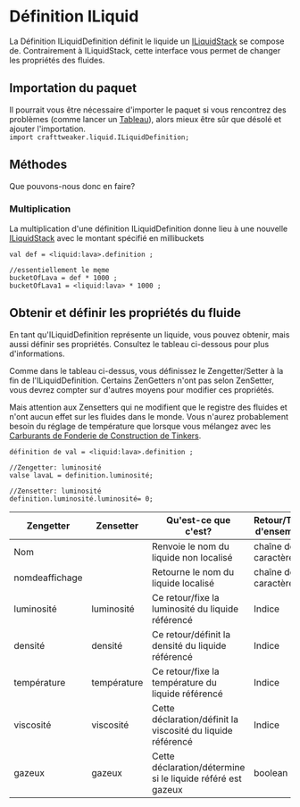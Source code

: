 # Définition ILiquid

La Définition ILiquidDefinition définit le liquide un [ILiquidStack](/Vanilla/Liquids/ILiquidStack/) se compose de. Contrairement à ILiquidStack, cette interface vous permet de changer les propriétés des fluides.

## Importation du paquet

Il pourrait vous être nécessaire d'importer le paquet si vous rencontrez des problèmes (comme lancer un [Tableau](/AdvancedFunctions/Arrays_and_Loops/)), alors mieux être sûr que désolé et ajouter l'importation.  
`import crafttweaker.liquid.ILiquidDefinition;`

## Méthodes

Que pouvons-nous donc en faire?

### Multiplication

La multiplication d'une définition ILiquidDefinition donne lieu à une nouvelle [ILiquidStack](/Vanilla/Liquids/ILiquidStack/) avec le montant spécifié en millibuckets

```zenscript
val def = <liquid:lava>.definition ;

//essentiellement le męme
bucketOfLava = def * 1000 ;
bucketOfLava1 = <liquid:lava> * 1000 ;
```

## Obtenir et définir les propriétés du fluide

En tant qu'ILiquidDefinition représente un liquide, vous pouvez obtenir, mais aussi définir ses propriétés. Consultez le tableau ci-dessous pour plus d'informations.

Comme dans le tableau ci-dessus, vous définissez le Zengetter/Setter à la fin de l'ILiquidDefinition. Certains ZenGetters n'ont pas selon ZenSetter, vous devrez compter sur d'autres moyens pour modifier ces propriétés.

Mais attention aux Zensetters qui ne modifient que le registre des fluides et n'ont aucun effet sur les fluides dans le monde. Vous n'aurez probablement besoin du réglage de température que lorsque vous mélangez avec les [Carburants de Fonderie de Construction de Tinkers](/Mods/Modtweaker/TConstruct/Fuel/).

```zenscript
définition de val = <liquid:lava>.definition ;

//Zengetter: luminosité
valse lavaL = definition.luminosité;

//Zensetter: luminosité
definition.luminosité.luminosité= 0;
```

| Zengetter      | Zensetter   | Qu'est-ce que c'est?                                        | Retour/Type d'ensemble |
| -------------- | ----------- | ----------------------------------------------------------- | ---------------------- |
| Nom            |             | Renvoie le nom du liquide non localisé                      | chaîne de caractères   |
| nomdeaffichage |             | Retourne le nom du liquide localisé                         | chaîne de caractères   |
| luminosité     | luminosité  | Ce retour/fixe la luminosité du liquide référencé           | Indice                 |
| densité        | densité     | Ce retour/définit la densité du liquide référencé           | Indice                 |
| température    | température | Ce retour/fixe la température du liquide référencé          | Indice                 |
| viscosité      | viscosité   | Cette déclaration/définit la viscosité du liquide référencé | Indice                 |
| gazeux         | gazeux      | Cette déclaration/détermine si le liquide référé est gazeux | boolean                |